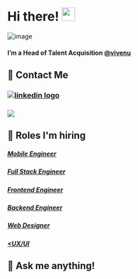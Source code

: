 # Hi there! <img src="https://raw.githubusercontent.com/MartinHeinz/MartinHeinz/master/wave.gif" width="30px">


![image](https://user-images.githubusercontent.com/79251946/112474326-c4593900-8d6f-11eb-8900-0ccc8503d997.png)


#### I’m a Head of Talent Acquisition [@vivenu](https://vivenu.com/)

## 📲 Contact Me
### [<img align="center" alt="linkedin logo" src="https://img.shields.io/badge/-PAULA%20BECHELLI-blue?style=for-the-badge&logo=Linkedin&logoColor=white"/>](https://www.linkedin.com/in/paula-bechelli/) 
### [<img  align="center" src="https://img.shields.io/badge/-p.bechelli@vivenu.com-c64756?style=for-the-badge&logo=Gmail&logoColor=white">](mailto:p.bechelli@vivenu.com)


## 🚀 Roles I'm hiring 

##### [Mobile Engineer](https://vivenu.workable.com/jobs/1612278)  
##### [Full Stack Engineer](https://vivenu.workable.com/jobs/1616355) 
##### [Frontend Engineer](https://vivenu.workable.com/jobs/1616370)  
##### [Backend Engineer](https://vivenu.workable.com/jobs/1612284)  
##### [Web Designer](https://vivenu.workable.com/jobs/1610856)  
##### [<UX/UI](https://vivenu.workable.com/jobs/1616363)  


## 💬 Ask me anything!



<!--
**lemonpau/lemonpau** is a ✨ _special_ ✨ repository because its `README.md` (this file) appears on your GitHub profile.

Here are some ideas to get you started:

- 🔭 I’m currently working on ...
- 🌱 I’m currently learning ...
- 👯 I’m looking to collaborate on ...
- 🤔 I’m looking for help with ...
- 💬 Ask me about ...
- 📫 How to reach me: ...
- 😄 Pronouns: ...
- ⚡ Fun fact: ...
-->
